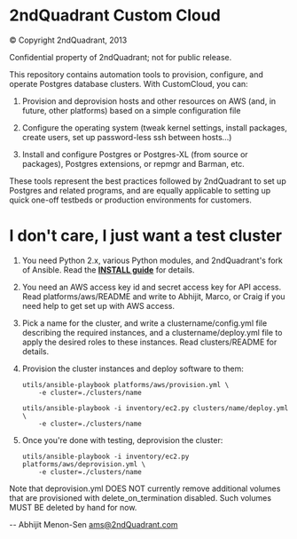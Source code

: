 2ndQuadrant Custom Cloud
========================

© Copyright 2ndQuadrant, 2013

Confidential property of 2ndQuadrant; not for public release.

This repository contains automation tools to provision, configure, and
operate Postgres database clusters. With CustomCloud, you can:

1. Provision and deprovision hosts and other resources on AWS (and, in
   future, other platforms) based on a simple configuration file

2. Configure the operating system (tweak kernel settings, install
   packages, create users, set up password-less ssh between hosts…)

3. Install and configure Postgres or Postgres-XL (from source or
   packages), Postgres extensions, or repmgr and Barman, etc.

These tools represent the best practices followed by 2ndQuadrant to set
up Postgres and related programs, and are equally applicable to setting
up quick one-off testbeds or production environments for customers.

I don't care, I just want a test cluster
========================================

1. You need Python 2.x, various Python modules, and 2ndQuadrant's fork
   of Ansible. Read the **[INSTALL guide](INSTALL)** for details.

2. You need an AWS access key id and secret access key for API access.
   Read platforms/aws/README and write to Abhijit, Marco, or Craig if
   you need help to get set up with AWS access.

3. Pick a name for the cluster, and write a clustername/config.yml file
   describing the required instances, and a clustername/deploy.yml file
   to apply the desired roles to these instances. Read clusters/README
   for details.
    
4. Provision the cluster instances and deploy software to them:

   ```
   utils/ansible-playbook platforms/aws/provision.yml \
       -e cluster=./clusters/name

   utils/ansible-playbook -i inventory/ec2.py clusters/name/deploy.yml \
       -e cluster=./clusters/name
   ```

5. Once you're done with testing, deprovision the cluster:

   ```
   utils/ansible-playbook -i inventory/ec2.py platforms/aws/deprovision.yml \
       -e cluster=./clusters/name
   ```

Note that deprovision.yml DOES NOT currently remove additional volumes
that are provisioned with delete_on_termination disabled. Such volumes
MUST BE deleted by hand for now.

--
Abhijit Menon-Sen <ams@2ndQuadrant.com>
